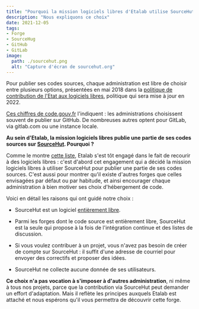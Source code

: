 ```yaml
---
title: "Pourquoi la mission logiciels libres d'Etalab utilise SourceHut"
description: "Nous expliquons ce choix"
date: 2021-12-05
tags: 
- Forge
- SourceHug
- GitHub
- GitLab
image:
  path: ./sourcehut.png
  alt: "Capture d'écran de sourcehut.org"
---
```


Pour publier ses codes sources, chaque administration est libre de
choisir entre plusieurs options, présentées en mai 2018 dans la
[politique de contribution de l'Etat aux logiciels
libres](https://www.numerique.gouv.fr/publications/politique-logiciel-libre/),
politique qui sera mise à jour en 2022.

[Ces chiffres de code.gouv.fr](https://code.gouv.fr/#/stats)
l'indiquent : les administrations choisissent souvent de publier sur
GitHub.  De nombreuses autres optent pour GitLab, via gitlab.com ou
une instance locale.

**Au sein d'Etalab, la mission logiciels libres publie une partie de ses
codes sources sur [SourceHut](https://sourcehut.org).  Pourquoi ?**

Comme le montre [cette
liste](https://github.com/etalab/etalab/blob/main/travailler-chez-etalab/nos-outils/logiciels-libres.md#les-logiciels-libres-utilis%C3%A9s-par-etalab-),
Etalab s'est tôt engagé dans le fait de recourir à des logiciels
libres : c'est d'abord cet engagement qui a décidé la mission logiciels
libres à utiliser SourceHut pour publier une partie de ses codes
sources.  C'est aussi pour montrer qu'il existe d'autres forges que
celles envisagées par défaut ou par habitude, et ainsi encourager
chaque administration à bien motiver ses choix d'hébergement de code.

Voici en détail les raisons qui ont guidé notre choix :

- SourceHut est un logiciel [entièrement
  libre](https://sr.ht/~sircmpwn/sourcehut/).

- Parmi les forges dont le code source est entièrement libre,
  SourceHut est la seule qui propose à la fois de l'intégration
  continue et des listes de discussion.

- Si vous voulez contribuer à un projet, vous n'avez pas besoin de
  créer de compte sur SourceHut : il suffit d'une adresse de courriel
  pour envoyer des correctifs et proposer des idées.

- SourceHut ne collecte aucune donnée de ses utilisateurs.

**Ce choix n'a pas vocation à s'imposer à d'autres administration**,
ni même à tous nos projets, parce que la contribution via SourceHut
peut demander un effort d'adaptation.  Mais il reflète les principes
auxquels Etalab est attaché et nous espérons qu'il vous permettra de
découvrir cette forge.
